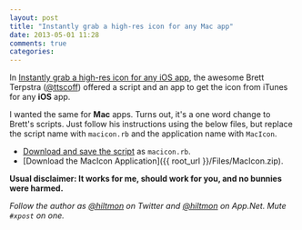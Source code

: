 ```yaml
---
layout: post
title: "Instantly grab a high-res icon for any Mac app"
date: 2013-05-01 11:28
comments: true
categories: 
---
```


In [Instantly grab a high-res icon for any iOS app](http://brettterpstra.com/2013/04/28/instantly-grab-a-high-res-icon-for-any-ios-app/), the awesome Brett Terpstra ([@ttscoff](http://twitter.com/ttscoff)) offered a script and an app to get the icon from iTunes for any **iOS** app.

I wanted the same for **Mac** apps. Turns out, it's a one word change to Brett's scripts. Just follow his instructions using the below files, but replace the script name with `macicon.rb` and the application name with `MacIcon`.

* [Download and save the script](https://gist.github.com/hiltmon/5496034) as `macicon.rb`.
* [Download the MacIcon Application]({{ root_url }}/Files/MacIcon.zip).

**Usual disclaimer: It works for me, should work for you, and no bunnies were harmed.**

*Follow the author as [@hiltmon](http://twitter.com/hiltmon) on Twitter and [@hiltmon](http://alpha.app.net/hiltmon) on App.Net. Mute `#xpost` on one.*

